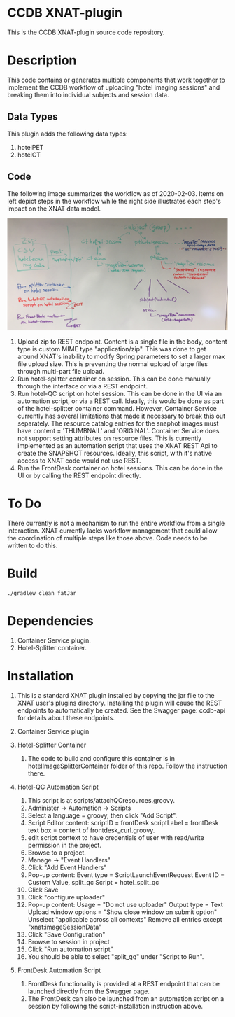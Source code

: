 # CCDB XNAT-plugin #

This is the CCDB XNAT-plugin source code repository.

# Description #

This code contains or generates multiple components that work together to implement the CCDB workflow of uploading 
"hotel imaging sessions" and breaking them into individual subjects and session data. 

## Data Types ##

This plugin adds the following data types:
1. hotelPET
1. hotelCT

## Code ##

The following image summarizes the workflow as of 2020-02-03. Items on left depict steps in the workflow while the right side illustrates each step's impact on the XNAT data model.

![Overview](overview.jpg)

1. Upload zip to REST endpoint. Content is a single file in the body, content type is custom MIME type "application/zip".
This was done to get around XNAT's inability to modify Spring parameters to set a larger max file upload size. This is preventing the normal upload of large files through multi-part file upload.
1. Run hotel-splitter container on session. This can be done manually through the interface or via a REST endpoint.
1. Run hotel-QC script on hotel session. This can be done in the UI via an automation script, or via a REST call. 
Ideally, this would
be done as part of the hotel-splitter container command. However, Container Service currently has several limitations that
made it necessary to break this out separately. The resource catalog entries for the snaphot images must have content = 'THUMBNAIL' and 'ORIGINAL'. Container Service does not support setting attributes on resource files. This is currently implemented as an automation script that uses the XNAT REST Api to create the SNAPSHOT resources. Ideally, this script, with it's native access to XNAT code would not use REST.
1. Run the FrontDesk container on hotel sessions. This can be done in the UI or by calling the REST endpoint directly.

# To Do #

There currently is not a mechanism to run the entire workflow from a single interaction. XNAT currently lacks workflow management that could allow the coordination of multiple steps like those above.  Code needs to be written to do this.

# Build #

```
./gradlew clean fatJar
```

# Dependencies #

1. Container Service plugin.
1. Hotel-Splitter container.

# Installation #

1. This is a standard XNAT plugin installed by copying the jar file to the XNAT user's plugins directory.
   Installing the plugin will cause the REST endpoints to automatically be created.  See the Swagger page: ccdb-api for details about these endpoints.
1. Container Service plugin
1. Hotel-Splitter Container
    1. The code to build and configure this container is in hotelImageSplitterContainer folder of this repo. Follow the instruction there.
1. Hotel-QC Automation Script
    1. This script is at scripts/attachQCresources.groovy.
    1. Administer -> Automation -> Scripts
    1. Select a language = groovy, then click "Add Script".
    1. Script Editor content:
    scriptID = frontDesk
    scriptLabel = frontDesk
    text box = content of frontdesk_curl.groovy.
    1. edit script context to have credentials of user with read/write permission in the project.
    1. Browse to a project.
    1. Manage -> "Event Handlers"
    1. Click "Add Event Handlers"
    1. Pop-up content:
    Event type = ScriptLaunchEventRequest
    Event ID = Custom Value, split_qc
    Script = hotel_split_qc
    1. Click Save
    1. Click "configure uploader"
    1. Pop-up content:
    Usage = "Do not use uploader"
    Output type = Text
    Upload window options = "Show close window on submit option"
    Unselect "applicable across all contexts"
    Remove all entries except "xnat:imageSessionData"
    1. Click "Save Configuration"
    1. Browse to session in project
    1. Click "Run automation script"
    1. You should be able to select "split_qq" under "Script to Run".
    
1. FrontDesk Automation Script
    1. FrontDesk functionality is provided at a REST endpoint that can be launched directly from the Swagger page.
    1. The FrontDesk can also be launched from an automation script on a session by following the script-installation instruction above.
